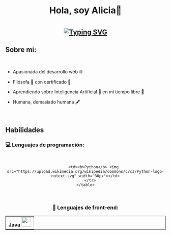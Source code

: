 <h1 align="center"> <b>Hola, soy Alicia👋</b><h1>
  <!--https://readme-typing-svg.herokuapp.com/demo/ -->
<h2 align="center">
  
[![Typing SVG](https://readme-typing-svg.herokuapp.com?font=Fira+Code&weight=500&pause=1000&color=33E8F7&background=3CFF4C00&center=true&vCenter=true&width=435&lines=Bienvenido+a+mi+perfil+de+GitHub+%F0%9F%98%8A;Soy+estudiante+de+DAW+%F0%9F%A4%93;Investigo+sobre+desarrollo+web+%F0%9F%92%BB)](https://git.io/typing-svg)

</h2>

## Sobre mi: 

<br>

- Apasionada del desarrollo web 🌐
- Filósofa 🧠 con certificado 📃
- Aprendiendo sobre Inteligencia Artificial 🤖 en mi tiempo libre 🌴
- Humana, demasiado humana 🖋️

  <br>

## Habilidades

### 💻 Lenguajes de programación:
<br>

<div style="text-align: center">
    <table border="1">
        <tr>
            <td><b>Java</b> <img src="https://www.manualweb.net/img/logos/java.png" width="30px"></td>

           <td><b>Python</b> <img src="https://upload.wikimedia.org/wikipedia/commons/c/c3/Python-logo-notext.svg" width="30px"></td>
        </tr>
    </table>
</div>

<br>

### 🎨 Lenguajes de front-end: 


 

